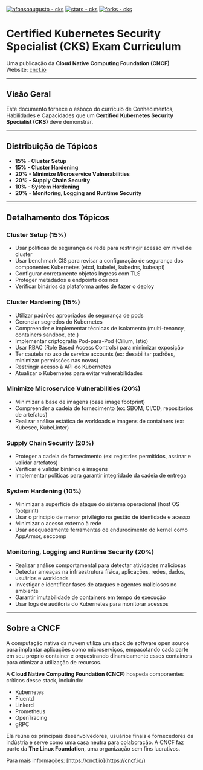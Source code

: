 [![afonsoaugusto - cks](https://img.shields.io/static/v1?label=afonsoaugusto&message=cks&color=blue&logo=github)](https://github.com/afonsoaugusto/cks "Go to GitHub repo")
[![stars - cks](https://img.shields.io/github/stars/afonsoaugusto/cks?style=social)](https://github.com/afonsoaugusto/cks)
[![forks - cks](https://img.shields.io/github/forks/afonsoaugusto/cks?style=social)](https://github.com/afonsoaugusto/cks)

# Certified Kubernetes Security Specialist (CKS) Exam Curriculum

Uma publicação da **Cloud Native Computing Foundation (CNCF)**  
Website: [cncf.io](https://cncf.io)

---

## Visão Geral

Este documento fornece o esboço do currículo de Conhecimentos, Habilidades e Capacidades que um **Certified Kubernetes Security Specialist (CKS)** deve demonstrar.

---

## Distribuição de Tópicos

- **15% - Cluster Setup**
- **15% - Cluster Hardening**
- **20% - Minimize Microservice Vulnerabilities**
- **20% - Supply Chain Security**
- **10% - System Hardening**
- **20% - Monitoring, Logging and Runtime Security**

---

## Detalhamento dos Tópicos

### Cluster Setup (15%)

- Usar políticas de segurança de rede para restringir acesso em nível de cluster
- Usar benchmark CIS para revisar a configuração de segurança dos componentes Kubernetes (etcd, kubelet, kubedns, kubeapi)
- Configurar corretamente objetos Ingress com TLS
- Proteger metadados e endpoints dos nós
- Verificar binários da plataforma antes de fazer o deploy

### Cluster Hardening (15%)

- Utilizar padrões apropriados de segurança de pods
- Gerenciar segredos do Kubernetes
- Compreender e implementar técnicas de isolamento (multi-tenancy, containers sandbox, etc.)
- Implementar criptografia Pod-para-Pod (Cilium, Istio)
- Usar RBAC (Role Based Access Controls) para minimizar exposição
- Ter cautela no uso de service accounts (ex: desabilitar padrões, minimizar permissões nas novas)
- Restringir acesso à API do Kubernetes
- Atualizar o Kubernetes para evitar vulnerabilidades

### Minimize Microservice Vulnerabilities (20%)

- Minimizar a base de imagens (base image footprint)
- Compreender a cadeia de fornecimento (ex: SBOM, CI/CD, repositórios de artefatos)
- Realizar análise estática de workloads e imagens de containers (ex: Kubesec, KubeLinter)

### Supply Chain Security (20%)

- Proteger a cadeia de fornecimento (ex: registries permitidos, assinar e validar artefatos)
- Verificar e validar binários e imagens
- Implementar políticas para garantir integridade da cadeia de entrega

### System Hardening (10%)

- Minimizar a superfície de ataque do sistema operacional (host OS footprint)
- Usar o princípio de menor privilégio na gestão de identidade e acesso
- Minimizar o acesso externo à rede
- Usar adequadamente ferramentas de endurecimento do kernel como AppArmor, seccomp

### Monitoring, Logging and Runtime Security (20%)

- Realizar análise comportamental para detectar atividades maliciosas
- Detectar ameaças na infraestrutura física, aplicações, redes, dados, usuários e workloads
- Investigar e identificar fases de ataques e agentes maliciosos no ambiente
- Garantir imutabilidade de containers em tempo de execução
- Usar logs de auditoria do Kubernetes para monitorar acessos

---

## Sobre a CNCF

A computação nativa da nuvem utiliza um stack de software open source para implantar aplicações como microserviços, empacotando cada parte em seu próprio container e orquestrando dinamicamente esses containers para otimizar a utilização de recursos.

A **Cloud Native Computing Foundation (CNCF)** hospeda componentes críticos desse stack, incluindo:

- Kubernetes
- Fluentd
- Linkerd
- Prometheus
- OpenTracing
- gRPC

Ela reúne os principais desenvolvedores, usuários finais e fornecedores da indústria e serve como uma casa neutra para colaboração. A CNCF faz parte da **The Linux Foundation**, uma organização sem fins lucrativos.

Para mais informações: [https://cncf.io](https://cncf.io/)
